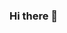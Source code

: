 ### Hi there 👋

<!--
**KotoneAoi/KotoneAoi** is a ✨ _special_ ✨ repository because its `README.md` (this file) appears on your GitHub profile.

Here are some ideas to get you started:

- Make what you want to make.
- I am a beginner.
- 👯 I’m looking to collaborate on ...a
- 🤔 I’m looking for help with ...
- 💬 Ask me about ...
- 📫 How to reach me: ...
- 😄 Pronouns: ...
- ⚡ Fun fact: ...
-->
